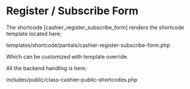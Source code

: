 # Register / Subscribe Form

The shortcode [cashier_register_subscribe_form] renders the shortcode template located here;

templates/shortcode/partials/cashier-register-subscribe-form.php

Which can be customized with template override.

All the backend handling is here;

includes/public/class-cashier-public-shortcodes.php